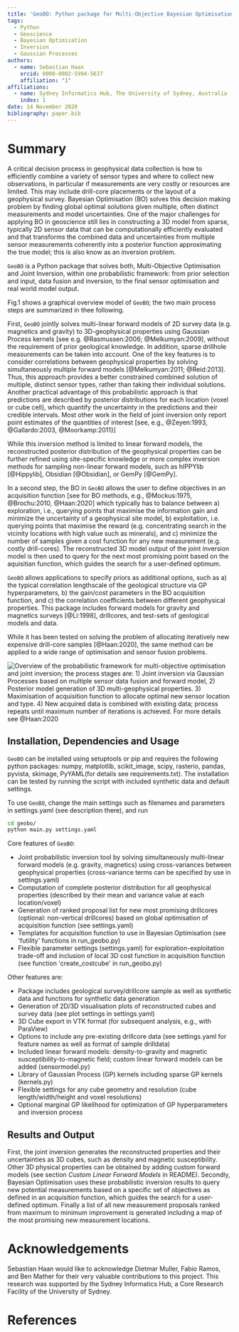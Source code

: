 ```yaml
---
title: 'GeoBO: Python package for Multi-Objective Bayesian Optimisation and Joint Inversion in Geosciences'
tags:
  - Python
  - Geoscience
  - Bayesian Optimisation
  - Inversion
  - Gaussian Processes
authors:
  - name: Sebastian Haan
    orcid: 0000-0002-5994-5637
    affiliation: "1"
affiliations:
  - name: Sydney Informatics Hub, The University of Sydney, Australia
    index: 1
date: 14 November 2020
bibliography: paper.bib
---
```

<!-- pandoc -V geometry:margin=1in -V fontsize:11pt --filter pandoc-citeproc  -o paper.pdf paper.md -->
<!--add "author: Sebastian Haan" to meta for standard pandoc conversion --> 


# Summary

A critical decision process in geophysical data collection is how to efficiently combine a variety of sensor types and where to collect new observations, in particular if measurements are very costly or resources are limited. This may include drill-core placements or the layout of a geophysical survey. Bayesian Optimisation (BO) solves this decision making problem by finding global optimal solutions given multiple, often distinct measurements and model uncertainties. One of the major challenges for applying BO in geoscience still lies in constructing a 3D model from sparse, typically 2D sensor data that can be computationally efficiently evaluated and that transforms the combined data and uncertainties from multiple sensor measurements coherently into a posterior function approximating the true model; this is also know as an inversion problem.

``GeoBO`` is a Python package that solves both, Multi-Objective Optimisation and Joint Inversion, within one probabilistic framework: from prior selection and input, data fusion and inversion, to the final sensor optimisation and real world model output. 
<!-- While the current implementation generates 3D geophysical properties based on gravity and magnetic inversion and searching for optimal new drillcore measurements, in principle, the same model can be applied to a wide range of sensor fusion problems and allocation problems, such as: How to position or activate sensors for quasi-linear inverse problems (e.g. seismic, tomography) or if the model state is dynamic?  Where to sample if the cost function is incomplete? -->
Fig.1 shows a graphical overview model of ``GeoBO``; the two main process steps are summarized in thee following. 

First, ``GeoBO`` jointly solves multi-linear forward models of 2D survey data (e.g. magnetics and gravity) to 3D-geophysical properties using Gaussian Process kernels [see e.g. @Rasmussen:2006; @Melkumyan:2009], without the requirement of prior geological knowledge. In addition, sparse drillhole measurements can be taken into account. One of the key features is to consider correlations between geophysical properties by solving simultaneously multiple forward models [@Melkumyan:2011; @Reid:2013]. Thus, this approach provides a better constrained combined solution of multiple, distinct sensor types, rather than taking their individual solutions. Another practical advantage of this probabilistic approach is that predictions are described by posterior distributions for each location (voxel or cube cell), which quantify the uncertainty in the predictions and their credible intervals. Most other work in the field of joint inversion only report point estimates of the quantities of interest [see, e.g., @Zeyen:1993, @Gallardo:2003, @Moorkamp:2011}]

While this inversion method is limited to linear forward models, the reconstructed posterior distribution of the geophysical properties can be further refined using site-specific knowledge or more complex inversion methods for sampling non-linear forward models, such as hIPPYlib [@Hippylib], Obsidian [@Obsidian], or GemPy [@GemPy].

In a second step, the BO in `GeoBO` allows the user to define objectives in an acquisition function [see for BO methods, e.g., @Mockus:1975, @Brochu:2010, @Haan:2020] which typically has to balance between a) exploration, i.e., querying points that maximise the information gain and minimize the uncertainty of a geophysical site model, b) exploitation, i.e. querying points that maximise the reward (e.g. concentrating search in the vicinity locations with high value such as minerals), and c) minimize the number of samples given a cost function for any new measurement (e.g. costly drill-cores). The reconstructed 3D model output of the joint inversion model is then used to query for the next most promising point based on the aquisitian function, which guides the search for a user-defined optimum.


``GeoBO`` allows applications to specify priors as additional options, such as a) the typical correlation lengthscale of the geological structure via GP hyperparameters, b) the gain/cost parameters in the BO acquisition function, and c) the correlation coefficients between different geophysical properties. This package includes forward models for gravity and magnetics surveys [@Li:1998], drillcores, and test-sets of geological models and data. 

While it has been tested on solving the problem of allocating iteratively new expensive drill-core samples [@Haan:2020], the same method can be applied to a wide range of optimisation and sensor fusion problems. 


![Overview of the probabilistic framework for multi-objective optimisation and joint inversion; the process stages are: 1) Joint inversion via Gaussian Processes based on multiple sensor data fusion and forward model,  2) Posterior model generation of 3D multi-geophysical properties. 3) Maximisation of acquisition function to allocate optimal new sensor location and type. 4)  New acquired data is combined with existing data; process repeats until maximum number of iterations is achieved. For more details see @Haan:2020](graphmodel2.png)

## Installation, Dependencies and Usage
``GeoBO`` can be installed using setuptools or pip and requires the following python packages: numpy, matplotlib, scikit_image, scipy, rasterio, pandas, pyvista, skimage, PyYAML(for details see requirements.txt). The installation can be tested by running the script with included synthetic data and default settings.

To use ``GeoBO``, change the main settings such as filenames and parameters in settings.yaml (see description there), and run 
```sh
cd geobo/
python main.py settings.yaml
```

Core features of ``GeoBO``:

 - Joint probabilistic inversion tool by solving simultaneously multi-linear forward models (e.g. gravity, magnetics) using cross-variances between geophysical properties (cross-variance terms can be specified by use in settings.yaml)
 - Computation of complete posterior distribution for all geophysical properties (described by their mean and variance value at each location/voxel) 
 - Generation of ranked proposal list for new most promising drillcores (optional: non-vertical drillcores) based on global optimisation of acquisition function (see settings.yaml)
 - Templates for acquisition function to use in Bayesian Optimisation (see 'futility' functions in run_geobo.py)
 - Flexible parameter settings (settings.yaml) for exploration-exploitation trade-off and inclusion of local 3D cost function in acquisition function (see function 'create_costcube' in run_geobo.py)

Other features are:

 - Package includes geological survey/drillcore sample as well as synthetic data and functions for synthetic data generation
 - Generation of 2D/3D visualisation plots of reconstructed cubes and survey data (see plot settings in settings.yaml)
 - 3D Cube export in VTK format (for subsequent analysis, e.g., with ParaView)
 - Options to include any pre-existing drillcore data (see settings.yaml for feature names as well as format of sample drilldata)
 - Included linear forward models: density-to-gravity and magnetic susceptibility-to-magnetic field; custom linear forward models can be added (sensormodel.py)
 - Library of Gaussian Process (GP) kernels including sparse GP kernels (kernels.py)
 - Flexible settings for any cube geometry and resolution (cube length/width/height and voxel resolutions)
 - Optional  marginal GP likelihood for  optimization of GP hyperparameters and inversion process


## Results and Output

First, the joint inversion generates the reconstructed properties and their uncertainties as 3D cubes, such as density and magnetic susceptibility. Other 3D physical properties can be obtained by adding custom forward models (see section *Custom Linear Forward Models* in README). Secondly, Bayesian Optimisation uses these probabilistic inversion results to query new potential measurements based on a specific set of objectives as defined in an acquisition function, which guides the search for a user-defined optimum. Finally a list of all new measurement proposals ranked from maximum to minimum improvement is generated including a map of the most promising new measurement locations.


# Acknowledgements
Sebastian Haan would like to acknowledge Dietmar Muller, Fabio Ramos, and Ben Mather for their very valuable contributions to this project. This research was supported by the Sydney Informatics Hub, a Core Research Facility of the University of Sydney.


# References
